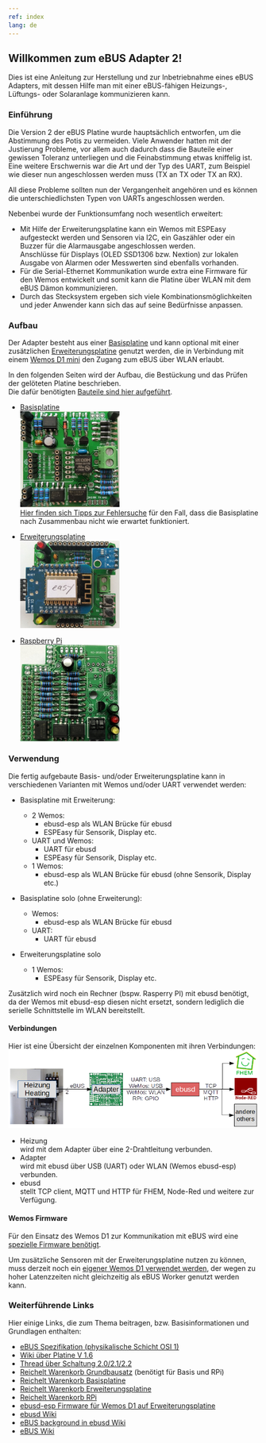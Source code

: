 ```yaml
---
ref: index
lang: de
---
```

## Willkommen zum eBUS Adapter 2!

Dies ist eine Anleitung zur Herstellung und zur Inbetriebnahme eines eBUS Adapters, mit dessen Hilfe man mit einer eBUS-fähigen Heizungs-, Lüftungs- oder Solaranlage kommunizieren kann.


### Einführung

Die Version 2 der eBUS Platine wurde hauptsächlich entworfen, um die Abstimmung des Potis zu vermeiden.
Viele Anwender hatten mit der Justierung Probleme, vor allem auch dadurch dass die Bauteile einer gewissen Toleranz unterliegen und die Feinabstimmung etwas kniffelig ist.
Eine weitere Erschwernis war die Art und der Typ des UART, zum Beispiel wie dieser nun angeschlossen werden muss (TX an TX oder TX an RX).

All diese Probleme sollten nun der Vergangenheit angehören und es können die unterschiedlichsten Typen von UARTs angeschlossen werden.

Nebenbei wurde der Funktionsumfang noch wesentlich erweitert:

* Mit Hilfe der Erweiterungsplatine kann ein Wemos mit ESPEasy aufgesteckt werden und Sensoren via I2C, ein Gaszähler oder ein Buzzer für die Alarmausgabe angeschlossen werden.  
  Anschlüsse für Displays (OLED SSD1306 bzw. Nextion) zur lokalen Ausgabe von Alarmen oder Messwerten sind ebenfalls vorhanden.
* Für die Serial-Ethernet Kommunikation wurde extra eine Firmware für den Wemos entwickelt und somit kann die Platine über WLAN mit dem eBUS Dämon kommunizieren.
* Durch das Stecksystem ergeben sich viele Kombinationsmöglichkeiten und jeder Anwender kann sich das auf seine Bedürfnisse anpassen.


### Aufbau

Der Adapter besteht aus einer [Basisplatine](base) und kann optional mit einer zusätzlichen [Erweiterungsplatine](extension) genutzt werden, die in Verbindung mit einem [Wemos D1 mini](https://wiki.wemos.cc/products:d1:d1_mini) den Zugang zum eBUS über WLAN erlaubt.

In den folgenden Seiten wird der Aufbau, die Bestückung und das Prüfen der gelöteten Platine beschrieben.  
Die dafür benötigten [Bauteile sind hier aufgeführt](partlist).

* [Basisplatine](base)  
  [<img src="images/base-final-v21.jpg" width="200" alt="base" title="Basisplatine">](base)  
  [Hier finden sich Tipps zur Fehlersuche](diagnostics) für den Fall, dass die Basisplatine nach Zusammenbau nicht wie erwartet funktioniert.

* [Erweiterungsplatine](extension)  
  [<img src="images/exten-final-v21.jpg" width="200" alt="extension" title="Erweiterungsplatine">](extension)

* [Raspberry Pi](raspberrypi)  
  [<img src="images/rpi-final-v22.jpg" width="200" alt="rpi" title="Raspberry Pi Platine">](raspberrypi)


### Verwendung

Die fertig aufgebaute Basis- und/oder Erweiterungsplatine kann in verschiedenen Varianten mit Wemos und/oder UART verwendet werden:

* Basisplatine mit Erweiterung:  
  * 2 Wemos:  
    * ebusd-esp als WLAN Brücke für ebusd
    * ESPEasy für Sensorik, Display etc.
  * UART und Wemos:  
    * UART für ebusd
    * ESPEasy für Sensorik, Display etc.
  * 1 Wemos:  
    * ebusd-esp als WLAN Brücke für ebusd (ohne Sensorik, Display etc.)

* Basisplatine solo (ohne Erweiterung):  
  * Wemos:  
    * ebusd-esp als WLAN Brücke für ebusd
  * UART:  
    * UART für ebusd

* Erweiterungsplatine solo
  * 1 Wemos:  
    * ESPEasy für Sensorik, Display etc.

Zusätzlich wird noch ein Rechner (bspw. Rasperry PI) mit ebusd benötigt, da der Wemos mit ebusd-esp diesen nicht ersetzt, sondern lediglich die serielle Schnittstelle im WLAN bereitstellt.

#### Verbindungen

Hier ist eine Übersicht der einzelnen Komponenten mit ihren Verbindungen:
[<img src="images/schema.png" width="600" alt="schema" title="Verbindungsschema">](images/schema.png)

* Heizung  
  wird mit dem Adapter über eine 2-Drahtleitung verbunden.
* Adapter  
  wird mit ebusd über USB (UART) oder WLAN (Wemos ebusd-esp) verbunden.
* ebusd  
  stellt TCP client, MQTT und HTTP für FHEM, Node-Red und weitere zur Verfügung.


#### Wemos Firmware

Für den Einsatz des Wemos D1 zur Kommunikation mit eBUS wird eine [spezielle Firmware benötigt](wemosebus).

Um zusätzliche Sensoren mit der Erweiterungsplatine nutzen zu können, muss derzeit noch ein [eigener Wemos D1 verwendet werden](wemossensors),
der wegen zu hoher Latenzzeiten nicht gleichzeitig als eBUS Worker genutzt werden kann.


### Weiterführende Links

Hier einige Links, die zum Thema beitragen, bzw. Basisinformationen und Grundlagen enthalten:

* [eBUS Spezifikation (physikalische Schicht OSI 1)](Spec_Prot_12_V1_3_1.pdf)
* [Wiki über Platine V 1.6](https://wiki.fhem.de/wiki/eBUS)
* [Thread über Schaltung 2.0/2.1/2.2](https://forum.fhem.de/index.php/topic,75878.0.html)
* [Reichelt Warenkorb Grundbausatz](https://www.reichelt.de/my/1518848) (benötigt für Basis und RPi)
* [Reichelt Warenkorb Basisplatine](https://www.reichelt.de/my/1518853)
* [Reichelt Warenkorb Erweiterungsplatine](https://www.reichelt.de/my/1518854)
* [Reichelt Warenkorb RPi](https://www.reichelt.de/my/1518862)
* [ebusd-esp Firmware für Wemos D1 auf Erweiterungsplatine](https://github.com/john30/ebusd-esp)
* [ebusd Wiki](https://github.com/john30/ebusd/wiki)
* [eBUS background in ebusd Wiki](https://github.com/john30/ebusd/wiki/eBUS-background)
* [eBUS Wiki](http://ebus-wiki.org)
